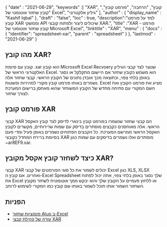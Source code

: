 {
  "date" : "2021-06-29",
  "keywords" :[ "XAR", "קובץ", "הרחבה", "פורמט קובץ", "קובץ שחזור אוטומטי של Excel", "גיליון אלקטרוני" ],
  "author" : {
    "display_name" : "Kashif Iqbal"
},
  "draft" : "false",
  "toc" : true,
  "description":"למד על פורמט קובץ XAR וממשקי API שיכולים ליצור ולפתוח קובצי XAR.",
  "title" :"XAR - פורמט קובץ שחזור אוטומטי של Microsoft Excel",
  "linktitle" : "XAR",
  "menu" : {
    "docs" : {
      "identifier": "spreadsheet-xar",
      "parent" : "spreadsheet"
}
},
  "lastmod" : "2021-06-29"
}

## מהו קובץ XAR?

קובץ עם סיומת .xar הוא קובץ Microsoft Excel Recvoery שנוצר לצד קבצי הגיליון האלקטרוני הראשי של Excel. הוא משמש כקובץ שחזור אם היישום מתקלקל או נסגר באופן בלתי צפוי, וכתוצאה מכך אובדן נתונים של הקובץ הראשי. קבצי שחזור אלה נשמרים באותו פורמט קובץ מקורי למהירות ופשטות. Excel מציע את פורמט הקובץ ואת השם המקורי עם פתיחה מחדש של הקובץ המשוחזר שהוא מאחסן ברישום המערכת לצורך שחזור.

## פורמט קובץ XAR

קבצי XAR הם קבצי שחזור שנשמרו בפורמט קובץ בינארי לדיסק לצד קובץ האקסל הראשי. אלה מאוחסנים כקבצים מוסתרים בדיסק עם שמות שרירותיים, מקשרים לקובץ האקסל הראשי ממרשם המערכת. כל הקבצים הפתוחים נשמרים באופן פעיל ומדי פעם בסיומת ברירת המחדל כקובצי XAR מוסתרים ואלו נשמרים בדיסקים עם שמות כגון ~ar8EF9.xar.

## כיצד לשחזר קובץ אקסל מקובץ XAR?

קבצי XAR יכולים לשמור את כל סוגי הפורמטים של קבצי Excel כגון XLS, XLSX ואחרים. אם קובץ ה-Excel Spreadsheet שלך נסגר באופן בלתי צפוי, אתה יכול לפתוח את Excel או ללחוץ פעמיים על הקובץ שלך והוא יבקש ממך אוטומטית לשחזר מקובץ השחזור השמור אותו תוכל לשמור באותו שם קובץ כמו המקורי לשימוש לרוחב.

## הפניות

* [פונקציות שחזור Atuo ב-Excel](https://learn.microsoft.com/en-us/office/troubleshoot/excel/autorecover-functions-in-excel)
* [עזרה של קהילת קבצי XAR](https://answers.microsoft.com/en-us/msoffice/forum/msoffice_excel-mso_win10-mso_365hp/2016-excel-xar-files/5af5e10c-027a-4c24-a403-39e9c590ce8f)

